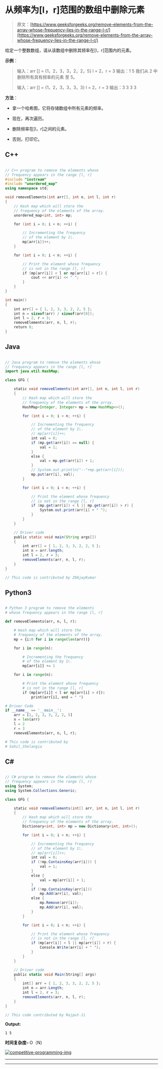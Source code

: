 # 从频率为[l，r]范围的数组中删除元素

> 原文：[https://www.geeksforgeeks.org/remove-elements-from-the-array-whose-frequency-lies-in-the-range-l-r/](https://www.geeksforgeeks.org/remove-elements-from-the-array-whose-frequency-lies-in-the-range-l-r/)

给定一个整数数组，请从该数组中删除其频率在[l，r]范围内的元素。

**示例**：

> 输入：arr [] = {1，2，3，3，2，2，5}
> l = 2，r = 3
> 输出：1 5
> 我们从 2 中删除所有具有频率的元素 至 5。
> 
> 输入：arr [] = {1，2，3，3，3，3}
> l = 2，r = 3
> 输出：3 3 3 3

**方法**：

*   拿一个哈希图，它将存储数组中所有元素的频率。

*   现在，再次遍历。

*   删除频率在[l，r]之间的元素。

*   否则，打印它。

## C++

```cpp

// C++ program to remove the elements whose 
// frequency appears in the range [l, r] 
#include "iostream" 
#include "unordered_map" 
using namespace std; 

void removeElements(int arr[], int n, int l, int r) 
{ 
    // Hash map which will store the 
    // frequency of the elements of the array. 
    unordered_map<int, int> mp; 

    for (int i = 0; i < n; ++i) { 

        // Incrementing the frequency 
        // of the element by 1\. 
        mp[arr[i]]++; 
    } 

    for (int i = 0; i < n; ++i) { 

        // Print the element whose frequency 
        // is not in the range [l, r] 
        if (mp[arr[i]] < l or mp[arr[i] > r]) { 
            cout << arr[i] << " "; 
        } 
    } 
} 

int main() 
{ 
    int arr[] = { 1, 2, 3, 3, 2, 2, 5 }; 
    int n = sizeof(arr) / sizeof(arr[0]); 
    int l = 2, r = 3; 
    removeElements(arr, n, l, r); 
    return 0; 
} 

```

## Java

```java

// Java program to remove the elements whose 
// frequency appears in the range [l, r] 
import java.util.HashMap; 

class GFG { 

    static void removeElements(int arr[], int n, int l, int r) 
    { 
        // Hash map which will store the 
        // frequency of the elements of the array. 
        HashMap<Integer, Integer> mp = new HashMap<>(); 

        for (int i = 0; i < n; ++i) { 

            // Incrementing the frequency 
            // of the element by 1\. 
            // mp[arr[i]]++; 
            int val = 0; 
            if (mp.get(arr[i]) == null) { 
                val = 1; 
            } 
            else { 
                val = mp.get(arr[i]) + 1; 
            } 
            // System.out.println("--"+mp.get(arr[i])); 
            mp.put(arr[i], val); 
        } 

        for (int i = 0; i < n; ++i) { 

            // Print the element whose frequency 
            // is not in the range [l, r] 
            if (mp.get(arr[i]) < l || mp.get(arr[i]) > r) { 
                System.out.print(arr[i] + " "); 
            } 
        } 
    } 

    // Driver code 
    public static void main(String args[]) 
    { 
        int arr[] = { 1, 2, 3, 3, 2, 2, 5 }; 
        int n = arr.length; 
        int l = 2, r = 3; 
        removeElements(arr, n, l, r); 
    } 
} 

// This code is contributed by 29AjayKumar 

```

## Python3

```py

# Python 3 program to remove the elements  
# whose frequency appears in the range [l, r] 

def removeElements(arr, n, l, r): 

    # Hash map which will store the 
    # frequency of the elements of the array. 
    mp = {i:0 for i in range(len(arr))} 

    for i in range(n): 

        # Incrementing the frequency 
        # of the element by 1\. 
        mp[arr[i]] += 1

    for i in range(n): 

        # Print the element whose frequency 
        # is not in the range [l, r] 
        if (mp[arr[i]] < l or mp[arr[i] > r]): 
            print(arr[i], end = " ") 

# Driver Code 
if __name__ == '__main__': 
    arr = [1, 2, 3, 3, 2, 2, 5] 
    n = len(arr) 
    l = 2
    r = 3
    removeElements(arr, n, l, r); 

# This code is contributed by 
# Sahil_Shelangia 

```

## C#

```cs

// C# program to remove the elements whose 
// frequency appears in the range [l, r] 
using System; 
using System.Collections.Generic; 

class GFG { 

    static void removeElements(int[] arr, int n, int l, int r) 
    { 
        // Hash map which will store the 
        // frequency of the elements of the array. 
        Dictionary<int, int> mp = new Dictionary<int, int>(); 

        for (int i = 0; i < n; ++i) { 

            // Incrementing the frequency 
            // of the element by 1\. 
            // mp[arr[i]]++; 
            int val = 0; 
            if (!mp.ContainsKey(arr[i])) { 
                val = 1; 
            } 
            else { 
                val = mp[arr[i]] + 1; 
            } 
            if (!mp.ContainsKey(arr[i])) 
                mp.Add(arr[i], val); 
            else { 
                mp.Remove(arr[i]); 
                mp.Add(arr[i], val); 
            } 
        } 

        for (int i = 0; i < n; ++i) { 

            // Print the element whose frequency 
            // is not in the range [l, r] 
            if (mp[arr[i]] < l || mp[arr[i]] > r) { 
                Console.Write(arr[i] + " "); 
            } 
        } 
    } 

    // Driver code 
    public static void Main(String[] args) 
    { 
        int[] arr = { 1, 2, 3, 3, 2, 2, 5 }; 
        int n = arr.Length; 
        int l = 2, r = 3; 
        removeElements(arr, n, l, r); 
    } 
} 

// This code contributed by Rajput-Ji 

```

**Output:**

```
1 5

```

**时间复杂度–** O（N）

[![competitive-programming-img](img/5211864e7e7a28eeeb039fa5d6073a24.png)](https://practice.geeksforgeeks.org/courses/competitive-programming-live?utm_source=geeksforgeeks&utm_medium=article&utm_campaign=gfg_article_cp)

* * *

* * *



